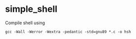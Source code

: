 # simple_shell

Compile shell using

```
gcc -Wall -Werror -Wextra -pedantic -std=gnu89 *.c -o hsh
```
